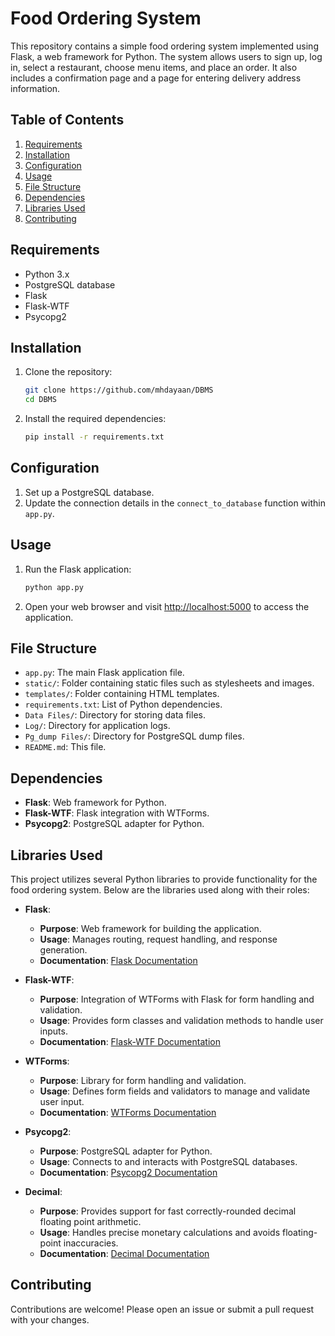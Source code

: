 # Food Ordering System

This repository contains a simple food ordering system implemented using Flask, a web framework for Python. The system allows users to sign up, log in, select a restaurant, choose menu items, and place an order. It also includes a confirmation page and a page for entering delivery address information.

## Table of Contents

1. [Requirements](#requirements)
2. [Installation](#installation)
3. [Configuration](#configuration)
4. [Usage](#usage)
5. [File Structure](#file-structure)
6. [Dependencies](#dependencies)
7. [Libraries Used](#libraries-used)
8. [Contributing](#contributing)

## Requirements

- Python 3.x
- PostgreSQL database
- Flask
- Flask-WTF
- Psycopg2

## Installation

1. Clone the repository:
   ```bash
   git clone https://github.com/mhdayaan/DBMS
   cd DBMS
   ```

2. Install the required dependencies:
   ```bash
   pip install -r requirements.txt
   ```

## Configuration

1. Set up a PostgreSQL database.
2. Update the connection details in the `connect_to_database` function within `app.py`.

## Usage

1. Run the Flask application:
   ```bash
   python app.py
   ```

2. Open your web browser and visit [http://localhost:5000](http://localhost:5000) to access the application.

## File Structure

- `app.py`: The main Flask application file.
- `static/`: Folder containing static files such as stylesheets and images.
- `templates/`: Folder containing HTML templates.
- `requirements.txt`: List of Python dependencies.
- `Data Files/`: Directory for storing data files.
- `Log/`: Directory for application logs.
- `Pg_dump Files/`: Directory for PostgreSQL dump files.
- `README.md`: This file.

## Dependencies

- **Flask**: Web framework for Python.
- **Flask-WTF**: Flask integration with WTForms.
- **Psycopg2**: PostgreSQL adapter for Python.

## Libraries Used

This project utilizes several Python libraries to provide functionality for the food ordering system. Below are the libraries used along with their roles:

- **Flask**: 
  - **Purpose**: Web framework for building the application.
  - **Usage**: Manages routing, request handling, and response generation.
  - **Documentation**: [Flask Documentation](https://flask.palletsprojects.com/)

- **Flask-WTF**:
  - **Purpose**: Integration of WTForms with Flask for form handling and validation.
  - **Usage**: Provides form classes and validation methods to handle user inputs.
  - **Documentation**: [Flask-WTF Documentation](https://flask-wtf.readthedocs.io/)

- **WTForms**:
  - **Purpose**: Library for form handling and validation.
  - **Usage**: Defines form fields and validators to manage and validate user input.
  - **Documentation**: [WTForms Documentation](https://wtforms.readthedocs.io/)

- **Psycopg2**:
  - **Purpose**: PostgreSQL adapter for Python.
  - **Usage**: Connects to and interacts with PostgreSQL databases.
  - **Documentation**: [Psycopg2 Documentation](https://www.psycopg.org/docs/)

- **Decimal**:
  - **Purpose**: Provides support for fast correctly-rounded decimal floating point arithmetic.
  - **Usage**: Handles precise monetary calculations and avoids floating-point inaccuracies.
  - **Documentation**: [Decimal Documentation](https://docs.python.org/3/library/decimal.html)

## Contributing

Contributions are welcome! Please open an issue or submit a pull request with your changes.
